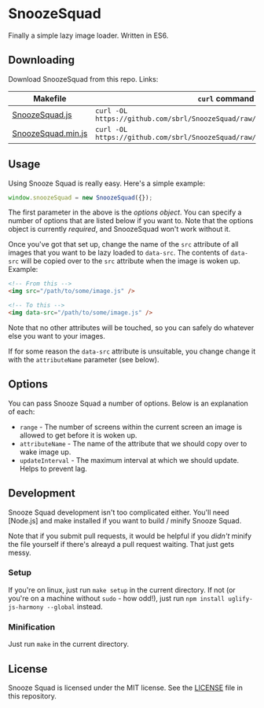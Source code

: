 # SnoozeSquad
Finally a simple lazy image loader. Written in ES6.

## Downloading
Download SnoozeSquad from this repo. Links:

Makefile						| `curl` command
--------------------------------|-----------------------------
[SnoozeSquad.js](https://github.com/sbrl/SnoozeSquad/raw/master/SnoozeSquad.js)					| `curl -OL https://github.com/sbrl/SnoozeSquad/raw/master/SnoozeSquad.js`
[SnoozeSquad.min.js](https://github.com/sbrl/SnoozeSquad/raw/master/SnoozeSquad.min.js)				|  `curl -OL https://github.com/sbrl/SnoozeSquad/raw/master/SnoozeSquad.min.js`

## Usage
Using Snooze Squad is really easy. Here's a simple example:

```javascript
window.snoozeSquad = new SnoozeSquad({});
```

The first parameter in the above is the _options object_. You can specify a number of options that are listed below if you want to. Note that the options object is currently _required_, and SnoozeSquad won't work without it.

Once you've got that set up, change the name of the `src` attribute of all images that you want to be lazy loaded to `data-src`. The contents of `data-src` will be copied over to the `src` attribute when the image is woken up. Example:

```html
<!-- From this -->
<img src="/path/to/some/image.js" />

<!-- To this -->
<img data-src="/path/to/some/image.js" />
```

Note that no other attributes will be touched, so you can safely do whatever else you want to your images.

If for some reason the `data-src` attribute is unsuitable, you change change it with the `attributeName` parameter (see below).

## Options
You can pass Snooze Squad a number of options. Below is an explanation of each:

 * `range` - The number of screens within the current screen an image is allowed to get before it is woken up.
 * `attributeName` - The name of the attribute that we should copy over to wake image up.
 * `updateInterval` - The maximum interval at which we should update. Helps to prevent lag.

## Development
Snooze Squad development isn't too complicated either. You'll need [Node.js] and make installed if you want to build / minify Snooze Squad.

Note that if you submit pull requests, it would be helpful if you _didn't_ minify the file yourself if there's alreayd a pull request waiting. That just gets messy.

### Setup
If you're on linux, just run `make setup` in the current directory. If not (or you're on a machine without `sudo` - how odd!), just run `npm install uglify-js-harmony --global` instead.

### Minification
Just run `make` in the current directory.

## License
Snooze Squad is licensed under the MIT license. See the [LICENSE](https://github.com/sbrl/SnoozeSquad/blob/master/LICENSE) file in this repository.
